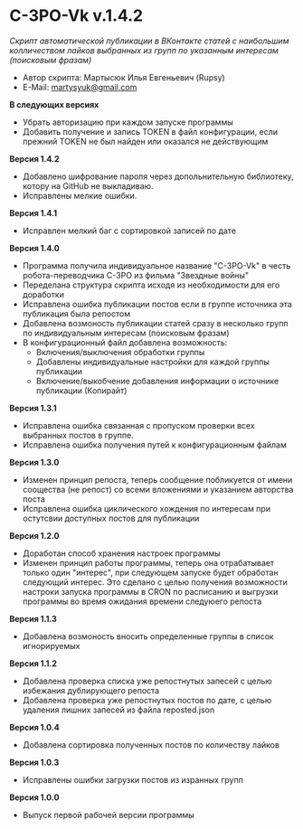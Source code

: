 # C-3PO-Vk v.1.4.2
_Скрипт автоматической публикации в ВКонтакте статей с наибольшим колличеством лайков выбранных из групп по указанным интересам (поисковым фразам)_

- Автор скрипта: Мартысюк Илья Евгеньевич (Rupsy)
- E-Mail: martysyuk@gmail.com

__В следующих версиях__
- Убрать авторизацию при каждом запуске программы
- Добавить  получение  и  запись TOKEN в файл конфигурации, если прежний TOKEN не был найден или оказался не действующим

__Версия 1.4.2__
- Добавлено шифрование пароля через допольнительную библиотеку, котору на GitHub не выкладиваю.
- Исправлены мелкие ошибки.

__Версия 1.4.1__
- Исправлен мелкий баг с сортировкой записей по дате

__Версия 1.4.0__
- Программа получила индивидуальное название "C-3PO-Vk" в честь робота-переводчика C-3PO из фильма "Звездные войны"
- Переделана структура скрипта исходя из необходимости для его доработки
- Исправлена ошибка публикации постов если в группе источника эта публикация была репостом
- Добавлена возмоность публикации статей сразу в несколько групп по индивидуальным интересам (поисковым фразам)
- В конфигурационный файл добавлена возможность:
  - Включения/выключения обработки группы
  - Добавлены индивидуальные настройки для каждой группы публикации
  - Включение/выкобчение добавления информации о источнике публикации (Копирайт)

__Версия 1.3.1__
- Исправлена ошибка связанная с пропуском проверки всех выбранных постов в группе.
- Исправлена ошибка получения путей к конфигурационным файлам

__Версия 1.3.0__
- Изменен  принцип  репоста,  теперь  сообщение  побликуется   от  имени соощества (не репост) со всеми вложениями и указанием авторства поста
- Исправлена ошибка циклического хождения  по  интересам  при  остутсвии доступных постов для публикации

__Версия 1.2.0__
- Доработан способ хранения настроек программы
- Изменен принцип работы программы,  теперь она отрабатывает только один "интерес",  при следующем запуске будет обработан следующий интерес. Это сделано с целью получения возможности настроки запуска программы  в CRON по расписанию  и  выгрузки программы во время ожидания времени следуюего репоста

__Версия 1.1.3__
- Добавлена возмоность вносить определенные группы в список игнорируемых

__Версия 1.1.2__
- Добавлена проверка списка  уже  репостнутых запесей  с целью избежания дублирующего репоста
- Добавлена проверка  уже  репостнутых  постов по дате, с целью удаления лишних запесей из файла reposted.json

__Версия 1.0.4__
- Добавлена сортировка полученных постов по количеству лайков

__Версия 1.0.3__
- Исправлены ошибки загрузки постов из изранных групп

__Версия 1.0.0__
- Выпуск первой рабочей версии программы
